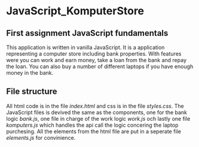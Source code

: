 # JavaScript_KomputerStore

## First assignment JavaScript fundamentals

This application is written in vanilla JavaScript. It is a application representing a computer store including bank properties. With features were you can work and earn money, take a loan from the bank and repay the loan. You can also buy a number of different laptops if you have enough money in the bank.

## File structure

All html code is in the file *index.html* and css is in the file *styles.css*. The JavaScript files is devived the same as the components, one for the bank logic *bank.js*, one file in charge of the work logic *work.js* och lastly one file *komputers.js* which handles the api call the logic concering the laptop purchesing. All the elements from the html file are put in a seperate file *elements.js* for convinience.